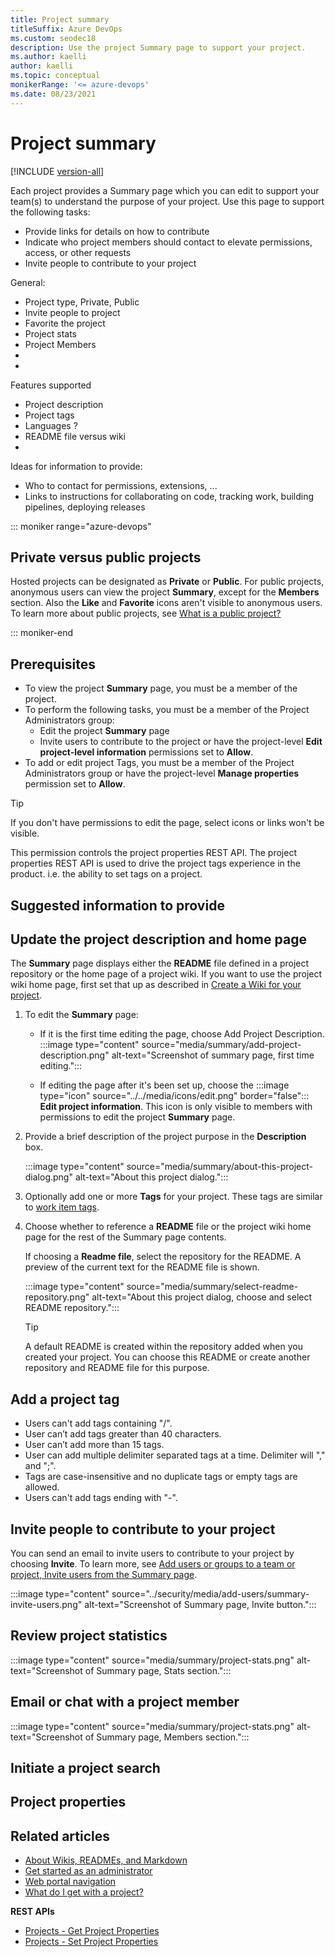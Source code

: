 ```yaml
---
title: Project summary
titleSuffix: Azure DevOps
ms.custom: seodec18  
description: Use the project Summary page to support your project.
ms.author: kaelli
author: kaelli 
ms.topic: conceptual
monikerRange: '<= azure-devops'
ms.date: 08/23/2021 
--- 
```


# Project summary 

[!INCLUDE [version-all](../../includes/version-all.md)]  

Each project provides a Summary page which you can edit to support your team(s) to understand the purpose of your project. Use this page to support the following tasks:

- Provide links for details on how to contribute 
- Indicate who project members should contact to elevate permissions, access, or other requests 
- Invite people to contribute to your project 


General: 
- Project type, Private, Public 
- Invite people to project
- Favorite the project 
- Project stats 
- Project Members
- 
- 
Features supported 
-  Project description 
-  Project tags
-  Languages ? 
-  README file versus wiki 
-  



Ideas for information to provide: 
- Who to contact for permissions, extensions, ... 
- Links to instructions for collaborating on code, tracking work, building pipelines, deploying releases 
 

::: moniker range="azure-devops"

## Private versus public projects

Hosted projects can be designated as **Private** or **Public**. For public projects, anonymous users can view the project **Summary**, except for the **Members** section. Also the **Like** and **Favorite** icons aren't visible to anonymous users. To learn more about public projects, see [What is a public project?](../public/about-public-projects.md)

::: moniker-end

## Prerequisites

- To view the project **Summary** page, you must be a member of the project. 
- To perform the following tasks, you must be a member of the Project Administrators group:
	- Edit the project **Summary** page
	- Invite users to contribute to the project 
  or have the project-level **Edit project-level information** permissions set to **Allow**. 
- To add or edit project Tags, you must be a member of the Project Administrators group or have the project-level **Manage properties** permission set to **Allow**. 
 
> [!TIP]    
> If you don't have permissions to edit the page, select icons or links won't be visible. 

This permission controls the project properties REST API. The project properties REST API is used to drive the project tags experience in the product. i.e. the ability to set tags on a project. 

## Suggested information to provide


## Update the project description and home page

The **Summary** page displays either the **README** file defined in a project repository or the home page of a project wiki. If you want to use the project wiki home page, first set that up as described in [Create a Wiki for your project](../../project/wiki/wiki-create-repo.md).

1. To edit the **Summary** page:

	- If it is the first time editing the page, choose Add Project Description.  
	:::image type="content" source="media/summary/add-project-description.png" alt-text="Screenshot of summary page, first time editing.":::

	- If editing the page after it's been set up, choose the :::image type="icon" source="../../media/icons/edit.png" border="false"::: **Edit project information**. This icon is only visible to members with permissions to edit the project **Summary** page.
 
1. Provide a brief description of the project purpose in the **Description** box.  

	:::image type="content" source="media/summary/about-this-project-dialog.png" alt-text="About this project dialog.":::

1. Optionally add one or more **Tags** for your project. These tags are similar to [work item tags](../../boards/queries/add-tags-to-work-items.md). 

1. Choose whether to reference a **README** file or the project wiki home page for the rest of the Summary page contents.  

	If choosing a **Readme file**, select the repository for the README. A preview of the current text for the README file is shown. 

	:::image type="content" source="media/summary/select-readme-repository.png" alt-text="About this project dialog, choose and select README repository.":::

	> [!TIP] 
	> A default README is created within the repository added when you created your project. You can choose this README or create another repository and README file for this purpose. 


## Add a project tag

- Users can't add tags containing "/".
- User can’t add tags greater than 40 characters.
- User can’t add more than 15 tags.
- User can add multiple delimiter separated tags at a time. Delimiter will "," and ";".
- Tags are case-insensitive and no duplicate tags or empty tags are allowed.
- Users can't add tags ending with "-".



## Invite people to contribute to your project 

You can send an email to invite users to contribute to your project by choosing **Invite**. To learn more, see [Add users or groups to a team or project, Invite users from the Summary page](../security/add-users-team-project.md#invite-users-from-the-summary-page).

:::image type="content" source="../security/media/add-users/summary-invite-users.png" alt-text="Screenshot of Summary page, Invite button.":::



## Review project statistics  

:::image type="content" source="media/summary/project-stats.png" alt-text="Screenshot of Summary page, Stats section.":::

## Email or chat with a project member 

:::image type="content" source="media/summary/project-stats.png" alt-text="Screenshot of Summary page, Members section.":::


## Initiate a project search  

 
## Project properties



## Related articles

- [About Wikis, READMEs, and Markdown](../../project/wiki/about-readme-wiki.md)
- [Get started as an administrator](../../user-guide/project-admin-tutorial.md)
- [Web portal navigation](../../project/navigation/index.md)
- [What do I get with a project?](../../user-guide/services.md?toc=/azure/devops/organizations/projects/toc.json&bc=/azure/devops/organizations/projects/breadcrumb/toc.json)
 
 
**REST APIs**

- [Projects - Get Project Properties](/rest/api/azure/devops/core/projects/get-project-properties)
- [Projects - Set Project Properties](/rest/api/azure/devops/core/projects/set-project-properties)